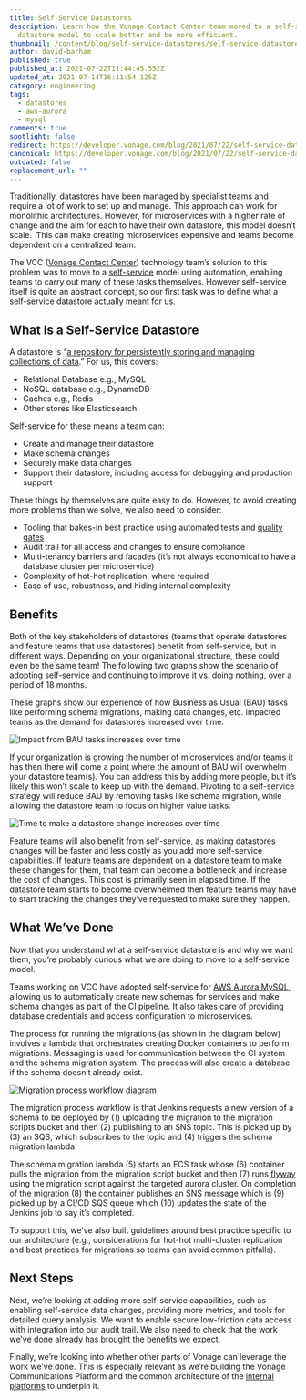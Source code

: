 ```yaml
---
title: Self-Service Datastores
description: Learn how the Vonage Contact Center team moved to a self-service
  datastore model to scale better and be more efficient.
thumbnail: /content/blog/self-service-datastores/self-service-datastores_1200x600.png
author: david-barham
published: true
published_at: 2021-07-22T11:44:45.552Z
updated_at: 2021-07-14T16:11:54.125Z
category: engineering
tags:
  - datastores
  - aws-aurora
  - mysql
comments: true
spotlight: false
redirect: https://developer.vonage.com/blog/2021/07/22/self-service-datastores
canonical: https://developer.vonage.com/blog/2021/07/22/self-service-datastores
outdated: false
replacement_url: ""
---
```

Traditionally, datastores have been managed by specialist teams and require a lot of work to set up and manage. This approach can work for monolithic architectures. However, for microservices with a higher rate of change and the aim for each to have their own datastore, this model doesn’t scale.  This can make creating microservices expensive and teams become dependent on a centralized team.

The VCC ([Vonage Contact Center](https://www.vonage.co.uk/contact-centers/)) technology team’s solution to this problem was to move to a [self-service](https://medium.com/hashicorp-engineering/embrace-the-change-or-why-to-consider-self-service-infrastructure-9405dc6ff4bc) model using automation, enabling teams to carry out many of these tasks themselves. However self-service itself is quite an abstract concept, so our first task was to define what a self-service datastore actually meant for us.

## What Is a Self-Service Datastore

A datastore is “[a repository for persistently storing and managing collections of data](https://en.wikipedia.org/wiki/Data_store).” For us, this covers:

* Relational Database e.g., MySQL
* NoSQL database e.g., DynamoDB
* Caches e.g., Redis
* Other stores like Elasticsearch

Self-service for these means a team can:

* Create and manage their datastore
* Make schema changes
* Securely make data changes
* Support their datastore, including access for debugging and production support

These things by themselves are quite easy to do. However, to avoid creating more problems than we solve, we also need to consider:

* Tooling that bakes-in best practice using automated tests and [quality gates](https://dzone.com/articles/devops-pipeline-quality-gates-a-double-edged-sword)
* Audit trail for all access and changes to ensure compliance
* Multi-tenancy barriers and facades (it’s not always economical to have a database cluster per microservice)
* Complexity of hot-hot replication, where required
* Ease of use, robustness, and hiding internal complexity

## Benefits

Both of the key stakeholders of datastores (teams that operate datastores and feature teams that use datastores) benefit from self-service, but in different ways. Depending on your organizational structure, these could even be the same team! The following two graphs show the scenario of adopting self-service and continuing to improve it vs. doing nothing, over a period of 18 months.

These graphs show our experience of how Business as Usual (BAU) tasks like performing schema migrations, making data changes, etc. impacted teams as the demand for datastores increased over time.

![](/content/blog/self-service-datastores/self-service-datastores-1.png "Impact from BAU tasks increases over time")

If your organization is growing the number of microservices and/or teams it has then there will come a point where the amount of BAU will overwhelm your datastore team(s). You can address this by adding more people, but it’s likely this won’t scale to keep up with the demand. Pivoting to a self-service strategy will reduce BAU by removing tasks like schema migration, while allowing the datastore team to focus on higher value tasks.

![](/content/blog/self-service-datastores/self-service-datastores-2.png "Time to make a datastore change increases over time")

Feature teams will also benefit from self-service, as making datastores changes will be faster and less costly as you add more self-service capabilities. If feature teams are dependent on a datastore team to make these changes for them, that team can become a bottleneck and increase the cost of changes. This cost is primarily seen in elapsed time. If the datastore team starts to become overwhelmed then feature teams may have to start tracking the changes they’ve requested to make sure they happen.

## What We’ve Done

Now that you understand what a self-service datastore is and why we want them, you’re probably curious what we are doing to move to a self-service model.

Teams working on VCC have adopted self-service for [AWS Aurora MySQL](https://aws.amazon.com/rds/aurora/mysql-features/), allowing us to automatically create new schemas for services and make schema changes as part of the CI pipeline. It also takes care of providing database credentials and access configuration to microservices.

The process for running the migrations (as shown in the diagram below) involves a lambda that orchestrates creating Docker containers to perform migrations. Messaging is used for communication between the CI system and the schema migration system. The process will also create a database if the schema doesn’t already exist.

![Migration process workflow diagram](/content/blog/self-service-datastores/self-service-datastores-3.png)

The migration process workflow is that Jenkins requests a new version of a schema to be deployed by (1) uploading the migration to the migration scripts bucket and then (2) publishing to an SNS topic. This is picked up by (3) an SQS, which subscribes to the topic and (4) triggers the schema migration lambda. 

The schema migration lambda (5) starts an ECS task whose (6) container pulls the migration from the migration script bucket and then (7) runs [flyway](https://flywaydb.org/) using the migration script against the targeted aurora cluster. On completion of the migration (8) the container publishes an SNS message which is (9) picked up by a CI/CD SQS queue which (10) updates the state of the Jenkins job to say it’s completed.

To support this, we’ve also built guidelines around best practice specific to our architecture (e.g., considerations for hot-hot multi-cluster replication and best practices for migrations so teams can avoid common pitfalls).

## Next Steps

Next, we’re looking at adding more self-service capabilities, such as enabling self-service data changes, providing more metrics, and tools for detailed query analysis. We want to enable secure low-friction data access with integration into our audit trail. We also need to check that the work we’ve done already has brought the benefits we expect.

Finally, we’re looking into whether other parts of Vonage can leverage the work we’ve done. This is especially relevant as we’re building the Vonage Communications Platform and the common architecture of the [internal platforms](https://martinfowler.com/articles/talk-about-platforms.html) to underpin it.